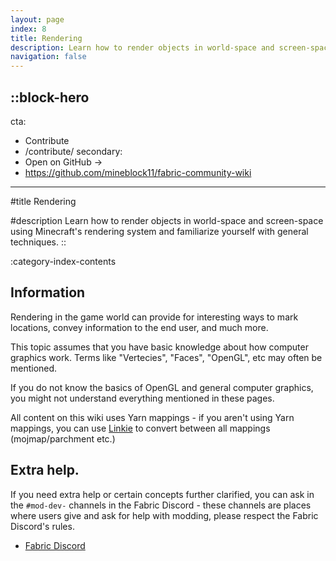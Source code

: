 ```yaml
---
layout: page
index: 8
title: Rendering
description: Learn how to render objects in world-space and screen-space using Minecraft's rendering system and familiarize yourself with general techniques.
navigation: false
---
```


::block-hero
---
cta:
  - Contribute
  - /contribute/
secondary:
  - Open on GitHub →
  - https://github.com/mineblock11/fabric-community-wiki
---

#title
Rendering

#description
Learn how to render objects in world-space and screen-space using Minecraft's rendering system and familiarize yourself with general techniques.
::

:category-index-contents

## Information

Rendering in the game world can provide for interesting ways to mark locations, convey information to the end user, and much more.

This topic assumes that you have basic knowledge about how computer graphics work. Terms like "Vertecies", "Faces", "OpenGL", etc may often be mentioned.

If you do not know the basics of OpenGL and general computer graphics, you might not understand everything mentioned in these pages.

All content on this wiki uses Yarn mappings - if you aren't using Yarn mappings, you can use [Linkie](https://linkie.shedaniel.me/mappings) to convert between all mappings (mojmap/parchment etc.)

## Extra help.

If you need extra help or certain concepts further clarified, you can ask in the `#mod-dev-` channels in the Fabric Discord - these channels are places where users give and ask for help with modding, please respect the Fabric Discord's rules.

- [Fabric Discord](https://discord.gg/v6v4pMv)